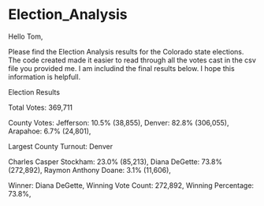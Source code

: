 # Election_Analysis

Hello Tom, 

Please find the Election Analysis results for the Colorado state elections. The code created made it easier to read through all the votes cast in the csv file you provided me. I am includind the final results below. I hope this information is helpfull.

Election Results
 
Total Votes: 369,711

County Votes:
Jefferson: 10.5% (38,855),
Denver: 82.8% (306,055),
Arapahoe: 6.7% (24,801),

Largest County Turnout: Denver 

Charles Casper Stockham: 23.0% (85,213),
Diana DeGette: 73.8% (272,892),
Raymon Anthony Doane: 3.1% (11,606),

Winner: Diana DeGette,
Winning Vote Count: 272,892,
Winning Percentage: 73.8%,
